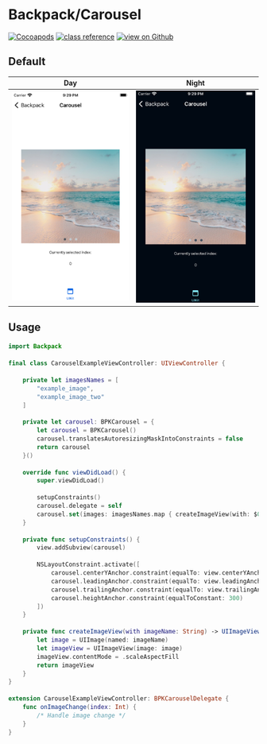 # Backpack/Carousel

[![Cocoapods](https://img.shields.io/cocoapods/v/Backpack.svg?style=flat)](https://cocoapods.org/pods/Backpack)
[![class reference](https://img.shields.io/badge/Class%20reference-iOS-blue)](https://backpack.github.io/ios/versions/latest/uikit/Classes/BPKCarousel.html)
[![view on Github](https://img.shields.io/badge/Source%20code-GitHub-lightgrey)](https://github.com/Skyscanner/backpack-ios/tree/main/Backpack/Carousel)

## Default
| Day | Night |
| --- | --- |
| <img src="https://raw.githubusercontent.com/Skyscanner/backpack-ios/main/screenshots/iPhone%208-carousel___default_lm.png" alt="" width="375" /> | <img src="https://raw.githubusercontent.com/Skyscanner/backpack-ios/main/screenshots/iPhone%208-carousel___default_dm.png" alt="" width="375" /> |

## Usage
 
```swift
import Backpack

final class CarouselExampleViewController: UIViewController {
    
    private let imagesNames = [
        "example_image",
        "example_image_two"
    ]
    
    private let carousel: BPKCarousel = {
        let carousel = BPKCarousel()
        carousel.translatesAutoresizingMaskIntoConstraints = false
        return carousel
    }()
        
    override func viewDidLoad() {
        super.viewDidLoad()
        
        setupConstraints()
        carousel.delegate = self
        carousel.set(images: imagesNames.map { createImageView(with: $0) })
    }
    
    private func setupConstraints() {
        view.addSubview(carousel)
        
        NSLayoutConstraint.activate([
            carousel.centerYAnchor.constraint(equalTo: view.centerYAnchor),
            carousel.leadingAnchor.constraint(equalTo: view.leadingAnchor, constant: 30),
            carousel.trailingAnchor.constraint(equalTo: view.trailingAnchor, constant: -30),
            carousel.heightAnchor.constraint(equalToConstant: 300)
        ])
    }
    
    private func createImageView(with imageName: String) -> UIImageView {
        let image = UIImage(named: imageName)
        let imageView = UIImageView(image: image)
        imageView.contentMode = .scaleAspectFill
        return imageView
    }
}

extension CarouselExampleViewController: BPKCarouselDelegate {
    func onImageChange(index: Int) {
        /* Handle image change */
    }
}

```